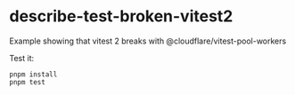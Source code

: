 # describe-test-broken-vitest2

Example showing that vitest 2 breaks with @cloudflare/vitest-pool-workers

Test it:

```shell
pnpm install
pnpm test
```
